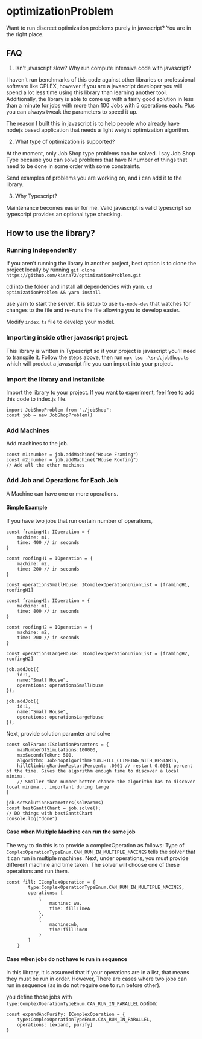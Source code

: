 # optimizationProblem

Want to run discreet optimization problems purely in javascript? You are in the right place.

## FAQ

1. Isn't javascript slow? Why run compute intensive code with javascript? 

I haven't run benchmarks of this code against other libraries or professional software like CPLEX, however
if you are a javascript developer you will spend a lot less time using this library than learning another 
tool. Additionally, the library is able to come up with a fairly good solution in less than a minute for 
jobs with more than 100 Jobs with 5 operations each. Plus you can always tweak the parameters to speed it up. 

The reason I built this in javascript is to help people who already have nodejs based application that needs a 
light weight optimization algorithm. 


2. What type of optimization is supported?

At the moment, only Job Shop type problems can be solved. I say Job Shop Type because you can solve problems 
that have N number of things that need to be done in some order with some constraints. 

Send examples of problems you are working on, and i can add it to the library. 

3. Why Typescript?

Maintenance becomes easier for me. Valid javascript is valid typescript so typescript provides an optional type checking. 



## How to use the library?

### Running Independently 
If you aren't running the library in another project, best option is to clone the project locally by running 
`git clone https://github.com/kisna72/optimizationProblem.git`

cd into the folder and install all dependencies with yarn.
`cd optimizationProblem && yarn install` 

use yarn to start the server. It is setup to use `ts-node-dev` that watches for changes to the file and re-runs the file allowing you to
develop easier. 

Modify `index.ts` file to develop your model. 

### Importing inside other javascript project. 
This library is written in Typescript so if your project is javascript you'll need to transpile it. Follow the steps above, then run 
`npx tsc .\src\jobShop.ts` which will product a javascript file you can import into your project. 

### Import the library and instantiate
Import the library to your project. If you want to experiment, feel free to add this code to index.js file. 

```
import JobShopProblem from "./jobShop";
const job = new JobShopProblem()
```

### Add Machines

Add machines to the job. 

```
const m1:number = job.addMachine("House Framing")
const m2:number = job.addMachine("House Roofing")
// Add all the other machines
```

### Add Job and Operations for Each Job

A Machine can have one or more operations. 

#### Simple Example 
If you have two jobs that run certain number of operations, 
```
const framingH1: IOperation = {
    machine: m1,
    time: 400 // in seconds
}

const roofingH1 = IOperation = {
    machine: m2,
    time: 200 // in seconds
}

const operationsSmallHouse: IComplexOperationUnionList = [framingH1, roofingH1]

const framingH2: IOperation = {
    machine: m1,
    time: 800 // in seconds
}

const roofingH2 = IOperation = {
    machine: m2,
    time: 200 // in seconds
}

const operationsLargeHouse: IComplexOperationUnionList = [framingH2, roofingH2]

job.addJob({
    id:1,
    name:"Small House",
    operations: operationsSmallHouse
});

job.addJob({
    id:1,
    name:"Small House",
    operations: operationsLargeHouse
});

```

Next, provide solution paramter and solve 

```
const solParams:ISolutionParamters = {
    maxNumberOfSimulations:100000,
    maxSecondsToRun: 500,
    algorithm: JobShopAlgorithmEnum.HILL_CLIMBING_WITH_RESTARTS,
    hillClimbingRandomRestartPercent: .0001 // restart 0.0001 percent of the time. Gives the algorithm enough time to discover a local minima.
    // Smaller than number better chance the algorithm has to discover local minima... important during large 
}

job.setSolutionParameters(solParams)
const bestGanttChart = job.solve();
// DO things with bestGanttChart
console.log("done")
```

#### Case when Multiple Machine can run the same job


The way to do this is to provide a complexOperation  as follows:
Type of `ComplexOperationTypeEnum.CAN_RUN_IN_MULTIPLE_MACINES` tells the solver that it can run in multiple machines.
Next, under operations, you must provide different machine and time taken. The solver will choose one of these operations
and run them.

```
const fill: IComplexOperation = {
        type:ComplexOperationTypeEnum.CAN_RUN_IN_MULTIPLE_MACINES,
        operations: [
            {
                machine: wa,
                time: fillTimeA
            },
            {
                machine:wb,
                time:fillTimeB
            }
        ]
    }

```

#### Case when jobs do not have to run in sequence

In this library, it is assumed that if your operations are in a list, that means they must be run in order. 
However, There are cases where two jobs can run in sequence (as in do not require one to run before other). 

you define those jobs with `type:ComplexOperationTypeEnum.CAN_RUN_IN_PARALLEL` option:

```
const expandAndPurify: IComplexOperation = {
    type:ComplexOperationTypeEnum.CAN_RUN_IN_PARALLEL,
    operations: [expand, purify]
}
```


